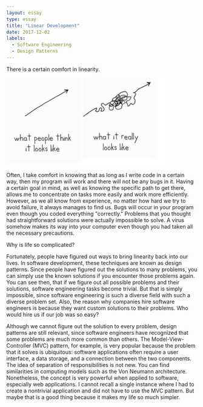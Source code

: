 ```yaml
---
layout: essay
type: essay
title: "Linear Development"
date: 2017-12-02
labels:
  - Software Engineering
  - Design Patterns
---
```


There is a certain comfort in linearity.

<img class="ui right floated medium image" src="../images/non-linear.jpeg">

Often, I take comfort in knowing that as long as I write code in a certain way, then my program will work and there will not be any bugs in it. Having a certain goal in mind, as well as knowing the specific path to get there, allows me to concentrate on tasks more easily and work more efficiently. However, as we all know from experience, no matter how hard we try to avoid failure, it always manages to find us. Bugs will occur in your program even though you coded everything "correctly." Problems that you thought had straightforward solutions were actually impossible to solve. A virus somehow makes its way into your computer even though you had taken all the necessary precautions.

Why is life so complicated?

Fortunately, people have figured out ways to bring linearity back into our lives. In software development, these techniques are known as design patterns. Since people have figured out the solutions to many problems, you can simply use the known solutions if you encounter those problems again. You can see then, that if we figure out all possible problems and their solutions, software engineering tasks become trivial. But that is simply impossible, since software engineering is such a diverse field with such a diverse problem set. Also, the reason why companies hire software engineers is because they want custom solutions to their problems. Who would hire us if our job was so easy?

Although we cannot figure out the solution to every problem, design patterns are still relevant, since software engineers have recognized that some problems are much more common than others. The Model-View-Controller (MVC) pattern, for example, is very popular because the problem that it solves is ubiquitous: software applications often require a user interface, a data storage, and a connection between the two components. The idea of separation of responsibilities is not new. You can find similarities in computing models such as the Von Neumann architecture. Nonetheless, the concept is very powerful when applied to software, especially web applications. I cannot recall a single instance where I had to create a nontrivial application and did not have to use the MVC pattern. But maybe that is a good thing because it makes my life so much simpler.

